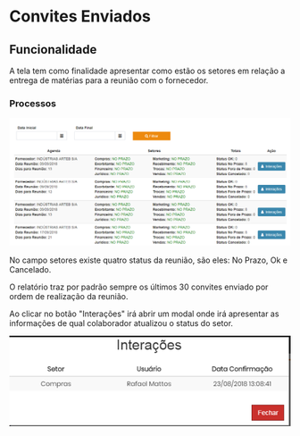 # Convites Enviados

## Funcionalidade

A tela tem como finalidade apresentar como estão os setores em relação a entrega de matérias para a reunião com o fornecedor.

### Processos

![](../../.gitbook/assets/image%20%2864%29.png)

  
No campo setores existe quatro status da reunião, são eles: No Prazo, Ok e Cancelado.

O relatório traz por padrão sempre os últimos 30 convites enviado por ordem de realização da reunião.

Ao clicar no botão "Interações" irá abrir um modal onde irá apresentar as informações de qual colaborador atualizou o status do setor.

![](../../.gitbook/assets/image%20%289%29.png)

